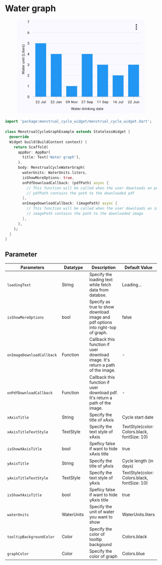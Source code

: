 # Water graph



<figure><img src="../.gitbook/assets/drink-water-graph.jpeg" alt="" width="563"><figcaption></figcaption></figure>

```dart
import 'package:menstrual_cycle_widget/menstrual_cycle_widget.dart';

class MenstrualCycleGraphExample extends StatelessWidget {
  @override
  Widget build(BuildContext context) {
    return Scaffold(
      appBar: AppBar(
        title: Text('Water graph'),
      ),
      body: MenstrualCycleWaterGraph(
        waterUnits: WaterUnits.liters,
        isShowMoreOptions: true,
        onPdfDownloadCallback: (pdfPath) async {
          // This function will be called when the user downloads an pdf
          // pdfPath contains the path to the downloaded pdf
        },
        onImageDownloadCallback: (imagePath) async {
          // This function will be called when the user downloads an image
          // imagePath contains the path to the downloaded image
        },
      ),
    );
  }
}
```

## Parameter

<table><thead><tr><th width="198">Parameters</th><th width="129">Datatype</th><th width="269">Description</th><th>Default Value</th></tr></thead><tbody><tr><td><code>loadingText</code></td><td>String</td><td>Specify the loading text while fetch data from databse.</td><td>Loading...</td></tr><tr><td><code>isShowMoreOptions</code></td><td>bool</td><td>Specify as true to show download image and pdf options into right-top of graph.</td><td>false</td></tr><tr><td><code>onImageDownloadCallback</code></td><td>Function</td><td>Callback this function if user download image. It's return a path of the image.</td><td>-</td></tr><tr><td><code>onPdfDownloadCallback</code></td><td>Function</td><td>Callback this function if user download pdf. It's return a path of the image.</td><td>-</td></tr><tr><td><code>xAxisTitle</code></td><td>String</td><td>Specify the title of xAxis</td><td>Cycle start date</td></tr><tr><td><code>xAxisTitleTextStyle</code></td><td>TextStyle</td><td>Specify the text style of xAxis</td><td>TextStyle(color: Colors.black, fontSize: 10)</td></tr><tr><td><code>isShowXAxisTitle</code></td><td>bool</td><td>Speficy false if want to hide xAxis title </td><td>true</td></tr><tr><td><code>yAxisTitle</code></td><td>String</td><td>Specify the title of yAxis</td><td>Cycle length (in days)</td></tr><tr><td><code>yAxisTitleTextStyle</code></td><td>TextStyle</td><td>Specify the text style of yAxis</td><td>TextStyle(color: Colors.black, fontSize: 10)</td></tr><tr><td><code>isShowYAxisTitle</code></td><td>bool</td><td>Speficy false if want to hide yAxis title </td><td>true</td></tr><tr><td><code>waterUnits</code></td><td>WaterUnits</td><td>Specify the unit of water you want to show</td><td>WaterUnits.liters</td></tr><tr><td><code>tooltipBackgroundColor</code></td><td>Color</td><td>Specify the color of tooltip backgound</td><td>Colors.black</td></tr><tr><td><code>graphColor</code></td><td>Color</td><td>Specify the color of graph</td><td>Colors.blue</td></tr></tbody></table>
